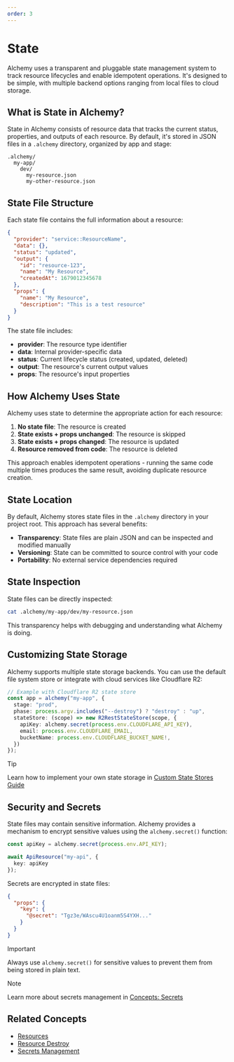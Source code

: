 ```yaml
---
order: 3
---
```


# State

Alchemy uses a transparent and pluggable state management system to track resource lifecycles and enable idempotent operations. It's designed to be simple, with multiple backend options ranging from local files to cloud storage.

## What is State in Alchemy?

State in Alchemy consists of resource data that tracks the current status, properties, and outputs of each resource. By default, it's stored in JSON files in a `.alchemy` directory, organized by app and stage:

```
.alchemy/
  my-app/
    dev/
      my-resource.json
      my-other-resource.json
```

## State File Structure

Each state file contains the full information about a resource:

```json
{
  "provider": "service::ResourceName",
  "data": {},
  "status": "updated",
  "output": {
    "id": "resource-123",
    "name": "My Resource",
    "createdAt": 1679012345678
  },
  "props": {
    "name": "My Resource",
    "description": "This is a test resource"
  }
}
```

The state file includes:

- **provider**: The resource type identifier
- **data**: Internal provider-specific data
- **status**: Current lifecycle status (created, updated, deleted)
- **output**: The resource's current output values
- **props**: The resource's input properties

## How Alchemy Uses State

Alchemy uses state to determine the appropriate action for each resource:

1. **No state file**: The resource is created
2. **State exists + props unchanged**: The resource is skipped
3. **State exists + props changed**: The resource is updated
4. **Resource removed from code**: The resource is deleted

This approach enables idempotent operations - running the same code multiple times produces the same result, avoiding duplicate resource creation.

## State Location

By default, Alchemy stores state files in the `.alchemy` directory in your project root. This approach has several benefits:

- **Transparency**: State files are plain JSON and can be inspected and modified manually
- **Versioning**: State can be committed to source control with your code
- **Portability**: No external service dependencies required

## State Inspection

State files can be directly inspected:

```bash
cat .alchemy/my-app/dev/my-resource.json
```

This transparency helps with debugging and understanding what Alchemy is doing.

## Customizing State Storage

Alchemy supports multiple state storage backends. You can use the default file system store or integrate with cloud services like Cloudflare R2:

```typescript
// Example with Cloudflare R2 state store
const app = alchemy("my-app", {
  stage: "prod",
  phase: process.argv.includes("--destroy") ? "destroy" : "up",
  stateStore: (scope) => new R2RestStateStore(scope, {
    apiKey: alchemy.secret(process.env.CLOUDFLARE_API_KEY),
    email: process.env.CLOUDFLARE_EMAIL,
    bucketName: process.env.CLOUDFLARE_BUCKET_NAME!,
  })
});
```

> [!TIP]
> Learn how to implement your own state storage in [Custom State Stores Guide](../guides/custom-state-store.md)

## Security and Secrets

State files may contain sensitive information. Alchemy provides a mechanism to encrypt sensitive values using the `alchemy.secret()` function:

```typescript
const apiKey = alchemy.secret(process.env.API_KEY);

await ApiResource("my-api", {
  key: apiKey
});
```

Secrets are encrypted in state files:

```json
{
  "props": {
    "key": {
      "@secret": "Tgz3e/WAscu4U1oanm5S4YXH..."
    }
  }
}
```

> [!IMPORTANT]
> Always use `alchemy.secret()` for sensitive values to prevent them from being stored in plain text.

> [!NOTE]
> Learn more about secrets management in [Concepts: Secrets](./secret.md)

## Related Concepts

- [Resources](./resource.md)
- [Resource Destroy](./destroy.md)
- [Secrets Management](./secret.md) 